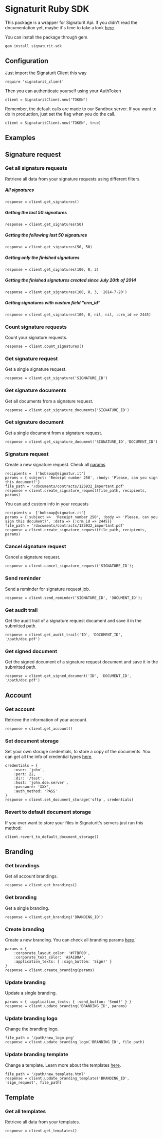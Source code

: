 Signaturit Ruby SDK
===================

This package is a wrapper for Signaturit Api. If you didn't read the documentation yet, maybe it's time to take a look [here](http://docs.signaturit.com/).

You can install the package through gem.

```
gem install signaturit-sdk
```

Configuration
-------------

Just import the Signaturit Client this way

```
require 'signaturit_client'
```

Then you can authenticate yourself using your AuthToken

```
client = SignaturitClient.new('TOKEN')
```

Remember, the default calls are made to our Sandbox server. If you want to do in production, just set the flag when you do the call.

```
client = SignaturitClient.new('TOKEN', true)
```

Examples
--------

## Signature request

### Get all signature requests

Retrieve all data from your signature requests using different filters.

##### All signatures

```
response = client.get_signatures()
```

##### Getting the last 50 signatures

```
response = client.get_signatures(50)
```

##### Getting the following last 50 signatures

```
response = client.get_signatures(50, 50)
```

##### Getting only the finished signatures 

```
response = client.get_signatures(100, 0, 3)
```

##### Getting the finished signatures created since July 20th of 2014

```
response = client.get_signatures(100, 0, 3, '2014-7-20')
```

##### Getting signatures with custom field "crm_id"

```
response = client.get_signatures(100, 0, nil, nil, :crm_id => 2445)
```

### Count signature requests

Count your signature requests.

```
response = client.count_signatures()
```

### Get signature request

Get a single signature request.

```
response = client.get_signature('SIGNATURE_ID')
```

### Get signature documents

Get all documents from a signature request.

```
response = client.get_signature_documents('SIGNATURE_ID')
```

### Get signature document

Get a single document from a signature request.

```
response = client.get_signature_document('SIGNATURE_ID','DOCUMENT_ID')
```

### Signature request

Create a new signature request. Check all [params](http://docs.signaturit.com/api/#sign_create_sign).

```
recipients =  ['bobsoap@signatur.it']
params = {:subject: 'Receipt number 250', :body: 'Please, can you sign this document?'}
file_path = '/documents/contracts/125932_important.pdf'
response = client.create_signature_request(file_path, recipients, params)
```

You can add custom info in your requests

```
recipients =  ['bobsoap@signatur.it']
params = {:subject =>  'Receipt number 250', :body => 'Please, can you sign this document?', :data => {:crm_id => 2445}}
file_path = '/documents/contracts/125932_important.pdf'
response = client.create_signature_request(file_path, recipients, params)
```

### Cancel signature request

Cancel a signature request.

```
response = client.cancel_signature_request('SIGNATURE_ID');
```

### Send reminder

Send a reminder for signature request job.

```
response = client.send_reminder('SIGNATURE_ID', 'DOCUMENT_ID');
```

### Get audit trail

Get the audit trail of a signature request document and save it in the submitted path.

```
response = client.get_audit_trail('ID', 'DOCUMENT_ID', '/path/doc.pdf')
```

### Get signed document

Get the signed document of a signature request document and save it in the submitted path.

```
response = client.get_signed_document('ID', 'DOCUMENT_ID', '/path/doc.pdf')
```

## Account

### Get account

Retrieve the information of your account.

```
response = client.get_account()
```

### Set document storage

Set your own storage credentials, to store a copy of the documents. You can get all the info of credential types [here](http://docs.signaturit.com/api/#account_set_credentials).

```
credentials = {
    :user: 'john',
    :port: 22,
    :dir: '/test',
    :host: 'john.doe.server',
    :password: 'XXX',
    :auth_method: 'PASS'
}
response = client.set_document_storage('sftp', credentials)
```

### Revert to default document storage

If you ever want to store your files in Signaturit's servers just run this method:

```
client.revert_to_default_document_storage()
```

## Branding

### Get brandings

Get all account brandings.

```
response = client.get_brandings()
```

### Get branding

Get a single branding.

```
response = client.get_branding('BRANDING_ID')
```

### Create branding

Create a new branding. You can check all branding params [here](http://docs.signaturit.com/api/#set_branding).`

```
params = {
    :corporate_layout_color: '#FFBF00',
    :corporate_text_color: '#2A1B0A',
    :application_texts: { :sign_button: 'Sign!' }
}
response = client.create_branding(params)
```

### Update branding

Update a single branding.

```
params = { :application_texts: { :send_button: 'Send!' } }
response = client.update_branding('BRANDING_ID', params)
```

### Update branding logo

Change the branding logo.

```
file_path = '/path/new_logo.png'
response = client.update_branding_logo('BRANDING_ID', file_path)
```

### Update branding template

Change a template. Learn more about the templates [here](http://docs.signaturit.com/api/#put_template_branding).

```
file_path = '/path/new_template.html'
response = client.update_branding_template('BRANDING_ID', 'sign_request', file_path)
```

## Template

### Get all templates

Retrieve all data from your templates.

```
response = client.get_templates()
```

